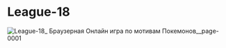 # League-18
![League-18_ Браузерная Онлайн игра по мотивам Покемонов__page-0001](https://user-images.githubusercontent.com/47417767/216152846-7e3b6d7f-8d3d-4756-9619-29f3bd74645d.jpg)
